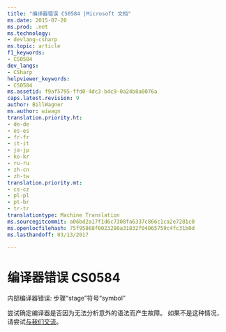```yaml
---
title: "编译器错误 CS0584 |Microsoft 文档"
ms.date: 2015-07-20
ms.prod: .net
ms.technology:
- devlang-csharp
ms.topic: article
f1_keywords:
- CS0584
dev_langs:
- CSharp
helpviewer_keywords:
- CS0584
ms.assetid: f9af5795-ffd0-4dc3-b4c9-0a24b8a0076a
caps.latest.revision: 9
author: BillWagner
ms.author: wiwagn
translation.priority.ht:
- de-de
- es-es
- fr-fr
- it-it
- ja-jp
- ko-kr
- ru-ru
- zh-cn
- zh-tw
translation.priority.mt:
- cs-cz
- pl-pl
- pt-br
- tr-tr
translationtype: Machine Translation
ms.sourcegitcommit: a06bd2a17f1d6c7308fa6337c866c1ca2e7281c0
ms.openlocfilehash: 75f95868f0023280a31832f04065759c4fc31b0d
ms.lasthandoff: 03/13/2017

---
```

# <a name="compiler-error-cs0584"></a>编译器错误 CS0584
内部编译器错误: 步骤“stage”符号“symbol”  
  
 尝试确定编译器是否因为无法分析意外的语法而产生故障。 如果不是这种情况，请尝试[与我们交流](https://docs.microsoft.com/visualstudio/ide/talk-to-us)。
